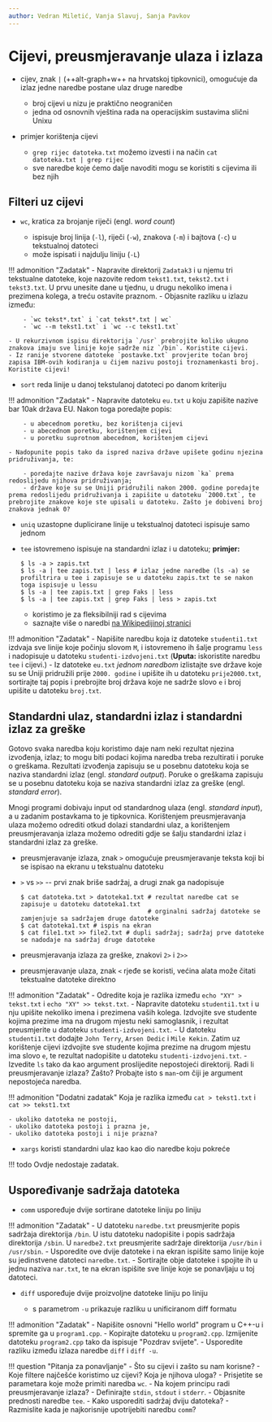 ```yaml
---
author: Vedran Miletić, Vanja Slavuj, Sanja Pavkov
---
```


# Cijevi, preusmjeravanje ulaza i izlaza

- cijev, znak `|` (++alt-graph+w++ na hrvatskoj tipkovnici), omogućuje da izlaz jedne naredbe postane ulaz druge naredbe

    - broj cijevi u nizu je praktično neograničen
    - jedna od osnovnih vještina rada na operacijskim sustavima slični Unixu

- primjer korištenja cijevi

    - `grep rijec datoteka.txt` možemo izvesti i na način `cat datoteka.txt | grep rijec`
    - sve naredbe koje ćemo dalje navoditi mogu se koristiti s cijevima ili bez njih

## Filteri uz cijevi

- `wc`, kratica za brojanje riječi (engl. *word count*)

    - ispisuje broj linija (`-l`), riječi (`-w`), znakova (`-m`) i bajtova (`-c`) u tekstualnoj datoteci
    - može ispisati i najdulju liniju (`-L`)

!!! admonition "Zadatak"
    - Napravite direktorij `Zadatak3` i u njemu tri tekstualne datoteke, koje nazovite redom `tekst1.txt`, `tekst2.txt` i `tekst3.txt`. U prvu unesite dane u tjednu, u drugu nekoliko imena i prezimena kolega, a treću ostavite praznom.
    - Objasnite razliku u izlazu između:

        - `wc tekst*.txt` i `cat tekst*.txt | wc`
        - `wc --m tekst1.txt` i `wc --c tekst1.txt`

    - U rekurzivnom ispisu direktorija `/usr` prebrojite koliko ukupno znakova imaju sve linije koje sadrže niz `/bin`. Koristite cijevi.
    - Iz ranije stvorene datoteke `postavke.txt` provjerite točan broj zapisa IBM-ovih kodiranja u čijem nazivu postoji troznamenkasti broj. Koristite cijevi!

- `sort` reda linije u danoj tekstulanoj datoteci po danom kriteriju

!!! admonition "Zadatak"
    - Napravite datoteku `eu.txt` u koju zapišite nazive bar 10ak država EU. Nakon toga poredajte popis:

        - u abecednom poretku, bez korištenja cijevi
        - u abecednom poretku, korištenjem cijevi
        - u poretku suprotnom abecednom, korištenjem cijevi

    - Nadopunite popis tako da ispred naziva države upišete godinu njezina pridruživanja, te:

        - poredajte nazive država koje završavaju nizom `ka` prema redoslijedu njihova pridruživanja;
        - države koje su se Uniji pridružili nakon 2000. godine poredajte prema redoslijedu pridruživanja i zapišite u datoteku `2000.txt`, te prebrojite znakove koje ste upisali u datoteku. Zašto je dobiveni broj znakova jednak 0?

- `uniq` uzastopne duplicirane linije u tekstualnoj datoteci ispisuje samo jednom
- `tee` istovremeno ispisuje na standardni izlaz i u datoteku; **primjer:**

    ``` shell
    $ ls -a > zapis.txt
    $ ls -a | tee zapis.txt | less # izlaz jedne naredbe (ls -a) se profiltrira u tee i zapisuje se u datoteku zapis.txt te se nakon toga ispisuje u lessu
    $ ls -a | tee zapis.txt | grep Faks | less
    $ ls -a | tee zapis.txt | grep Faks | less > zapis.txt
    ```

    - koristimo je za fleksibilniji rad s cijevima
    - saznajte više o naredbi [na Wikipedijinoj stranici](https://en.wikipedia.org/wiki/Tee_(command))

!!! admonition "Zadatak"
    - Napišite naredbu koja iz datoteke `studenti1.txt` izdvaja sve linije koje počinju slovom `M`, i istovremeno ih šalje programu `less` i nadopisuje u datoteku `studenti-izdvojeni.txt` (**Uputa:** iskoristite naredbu `tee` i cijevi.)
    - Iz datoteke `eu.txt` *jednom naredbom* izlistajte sve države koje su se Uniji pridružili prije `2000. godine` i upišite ih u datoteku `prije2000.txt`, sortirajte taj popis i prebrojite broj država koje ne sadrže slovo `e` i broj upišite u datoteku `broj.txt`.

## Standardni ulaz, standardni izlaz i standardni izlaz za greške

Gotovo svaka naredba koju koristimo daje nam neki rezultat njezina izvođenja, izlaz; to mogu biti podaci kojima naredba treba rezultirati i poruke o greškama. Rezultati izvođenja zapisuju se u posebnu datoteku koja se naziva standardni izlaz (engl. *standard output*). Poruke o greškama zapisuju se u posebnu datoteku koja se naziva standardni izlaz za greške (engl. *standard error*).

Mnogi programi dobivaju input od standardnog ulaza (engl. *standard input*), a u zadanim postavkama to je tipkovnica. Korištenjem preusmjeravanja ulaza možemo odrediti otkud dolazi standardni ulaz, a korištenjem preusmjeravanja izlaza možemo odrediti gdje se šalju standardni izlaz i standardni izlaz za greške.

- preusmjeravanje izlaza, znak `>` omogućuje preusmjeravanje teksta koji bi se ispisao na ekranu u tekstualnu datoteku
- `>` vs `>>` -- prvi znak briše sadržaj, a drugi znak ga nadopisuje

    ``` shell
    $ cat datoteka.txt > datoteka1.txt # rezultat naredbe cat se zapisuje u datoteku datoteka1.txt
                                       # orginalni sadržaj datoteke se zamjenjuje sa sadržajem druge datoteke
    $ cat datoteka1.txt # ispis na ekran
    $ cat file1.txt >> file2.txt # dupli sadržaj; sadržaj prve datoteke se nadodaje na sadržaj druge datoteke
    ```

- preusmjeravanja izlaza za greške, znakovi `2>` i `2>>`
- preusmjeravanje ulaza, znak `<` rjeđe se koristi, većina alata može čitati tekstualne datoteke direktno

!!! admonition "Zadatak"
    - Odredite koja je razlika između `echo "XY" > tekst.txt` i `echo "XY" >> tekst.txt`.
    - Napravite datoteku `studenti1.txt` i u nju upišite nekoliko imena i prezimena vaših kolega. Izdvojite sve studente kojima prezime ima na drugom mjestu neki samoglasnik, i rezultat preusmjerite u datoteku `studenti-izdvojeni.txt`.
    - U datoteku `studenti1.txt` dodajte `John Terry`, `Arsen Dedic` i `Mile Kekin`. Zatim uz korištenje cijevi izdvojite sve studente kojima prezime na drugom mjestu ima slovo `e`, te rezultat nadopišite u datoteku `studenti-izdvojeni.txt`.
    - Izvedite `ls` tako da kao argument proslijedite nepostojeći direktorij. Radi li preusmjeravanje izlaza? Zašto? Probajte isto s `man`-om čiji je argument nepostojeća naredba.

!!! admonition "Dodatni zadatak"
    Koja je razlika između `cat > tekst1.txt` i `cat >> tekst1.txt`

    - ukoliko datoteka ne postoji,
    - ukoliko datoteka postoji i prazna je,
    - ukoliko datoteka postoji i nije prazna?

- `xargs` koristi standardni ulaz kao kao dio naredbe koju pokreće

!!! todo
    Ovdje nedostaje zadatak.

## Uspoređivanje sadržaja datoteka

- `comm` uspoređuje dvije sortirane datoteke liniju po liniju

!!! admonition "Zadatak"
    - U datoteku `naredbe.txt` preusmjerite popis sadržaja direktorija `/bin`. U istu datoteku nadopišite i popis sadržaja direktorija `/sbin`. U `naredbe2.txt` preusmjerite sadržaje direktorija `/usr/bin` i `/usr/sbin`.
    - Usporedite ove dvije datoteke i na ekran ispišite samo linije koje su jedinstvene datoteci `naredbe.txt`.
    - Sortirajte obje datoteke i spojite ih u jednu naziva `nar.txt`, te na ekran ispišite sve linije koje se ponavljaju u toj datoteci.

- `diff` uspoređuje dvije proizvoljne datoteke liniju po liniju

    - s parametrom `-u` prikazuje razliku u unificiranom diff formatu

!!! admonition "Zadatak"
    - Napišite osnovni "Hello world" program u C++-u i spremite ga u `program1.cpp`.
    - Kopirajte datoteku u `program2.cpp`. Izmijenite datoteku `program2.cpp` tako da ispisuje "Pozdrav svijete".
    - Usporedite razliku između izlaza naredbe `diff` i `diff -u`.

!!! question "Pitanja za ponavljanje"
    - Što su cijevi i zašto su nam korisne?
    - Koje filtere najčešće koristimo uz cijevi? Koja je njihova uloga?
    - Prisjetite se parametara koje može primiti naredba `wc`.
    - Na kojem principu radi preusmjeravanje izlaza?
    - Definirajte `stdin`, `stdout` i `stderr`.
    - Objasnite prednosti naredbe `tee`.
    - Kako usporediti sadržaj dviju datoteka?
    - Razmislite kada je najkorisnije upotrijebiti naredbu `comm`?
